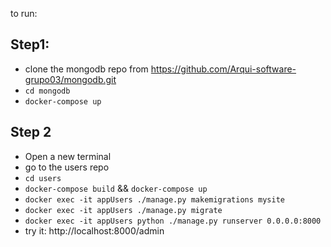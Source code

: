 to run:

## Step1: 
- clone the mongodb repo from https://github.com/Arqui-software-grupo03/mongodb.git
- `cd mongodb`
- `docker-compose up`

## Step 2
- Open a new terminal
- go to the users repo 
- `cd users`
- `docker-compose build` && `docker-compose up`
- `docker exec -it appUsers ./manage.py makemigrations mysite`
- `docker exec -it appUsers ./manage.py migrate`
- `docker exec -it appUsers python ./manage.py runserver 0.0.0.0:8000`
- try it:
        http://localhost:8000/admin
